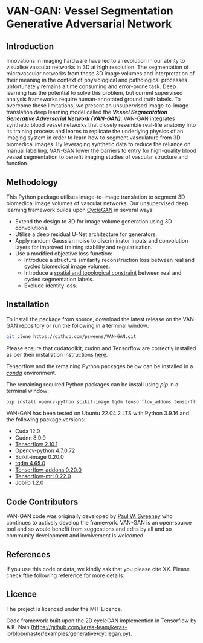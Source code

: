 # VAN-GAN: Vessel Segmentation Generative Adversarial Network

## Introduction
Innovations in imaging hardware have led to a revolution in our ability to visualise vascular networks in 3D at high resolution. The segmentation of microvascular networks from these 3D image volumes and interpretation of their meaning in the context of physiological and pathological processes unfortunately remains a time consuming and error-prone task. Deep learning has the potential to solve this problem, but current supervised analysis frameworks require human-annotated ground truth labels. To overcome these limitations, we present an unsupervised image-to-image translation deep learning model called the ***Vessel Segmentation Generative Adversarial Network (VAN-GAN)***. VAN-GAN integrates synthetic blood vessel networks that closely resemble real-life anatomy into its training process and learns to replicate the underlying physics of an imaging system in order to learn how to segment vasculature from 3D biomedical images. By leveraging synthetic data to reduce the reliance on manual labelling, VAN-GAN lower the barriers to entry for high-quality blood vessel segmentation to benefit imaging studies of vascular structure and function.

## Methodology
This Python package utilises image-to-image translation to segment 3D biomedical image volumes of vascular networks. Our unsupervised deep learning framework builds upon [CycleGAN](https://arxiv.org/abs/1703.10593) in several ways:
* Extend the design to 3D for image volume generation using 3D convolutions.
* Utilise a deep residual U-Net architecture for generators.
* Apply random Gaussian noise to discriminator inputs and convolution layers for improved training stability and regularisation.
* Use a modified objective loss function:
  * Introduce a structure similarity reconstruction loss between real and cycled biomedical image volumes.
  * Introduce a [spatial and topological constraint](https://arxiv.org/abs/2003.07311) between real and cycled segmentation labels.
  * Exclude identity loss.

## Installation
To install the package from source, download the latest release on the VAN-GAN repository or run the following in a terminal window:
```bash
git clone https://github.com/psweens/VAN-GAN.git
```

Please ensure that cudatoolkit, cudnn and Tensorflow are correctly installed as per their installation instructions [here](https://www.tensorflow.org/install/pip).

Tensorflow and the remaining Python packages below can be installed in a [_conda_](https://www.anaconda.com/download/) environment.

The remaining required Python packages can be install using _pip_ in a terminal window:
```bash
pip install opencv-python scikit-image tqdm tensorflow_addons tensorflow-mri joblib
```

VAN-GAN has been tested on Ubuntu 22.04.2 LTS with Python 3.9.16 and the following package versions:
* Cuda 12.0
* Cudnn 8.9.0
* [Tensorflow 2.10.1](https://www.tensorflow.org)
* Opencv-python 4.7.0.72
* Scikit-image 0.20.0
* [tqdm 4.65.0](https://github.com/tqdm/tqdm)
* [Tensorflow-addons 0.20.0](https://www.tensorflow.org/addons)
* [Tensorflow-mri 0.22.0](https://github.com/mrphys/tensorflow-mri)
* Joblib 1.2.0

## Code Contributors
VAN-GAN code was originally developed by [Paul W. Sweeney](www.psweeney.co.uk) who continues to actively develop the framework. VAN-GAN is an open-source tool and so would benefit from suggestions and edits by all and so community development and involvement is welcomed.

## References
If you use this code or data, we kindly ask that you please cite XX. Please check fthe following reference for more details:

## Licence
The project is licenced under the MIT Licence.

Code framework built upon the 2D cycleGAN implemention in Tensorflow by A.K. Nain (https://github.com/keras-team/keras-io/blob/master/examples/generative/cyclegan.py).
